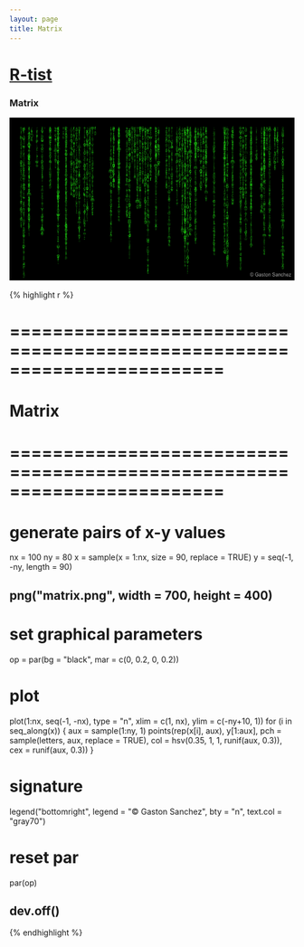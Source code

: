 ```yaml
---
layout: page
title: Matrix
---
```


# [R-tist](/work/rtist)

### Matrix
![](/images/rtist/matrix.png)

{% highlight r %}
# ========================================================================
# Matrix
# ========================================================================
# generate pairs of x-y values
nx = 100
ny = 80
x = sample(x = 1:nx, size = 90, replace = TRUE)
y = seq(-1, -ny, length = 90)


## png("matrix.png", width = 700, height = 400)
# set graphical parameters
op = par(bg = "black", mar = c(0, 0.2, 0, 0.2))
# plot
plot(1:nx, seq(-1, -nx), type = "n", xlim = c(1, nx), ylim = c(-ny+10, 1))
for (i in seq_along(x))
{
  aux = sample(1:ny, 1)
  points(rep(x[i], aux), y[1:aux], pch = sample(letters, aux, replace = TRUE), 
         col = hsv(0.35, 1, 1, runif(aux, 0.3)), cex = runif(aux, 0.3))
}
# signature
legend("bottomright", legend = "© Gaston Sanchez", bty = "n", 
       text.col = "gray70")
# reset par
par(op)
## dev.off()
{% endhighlight %}